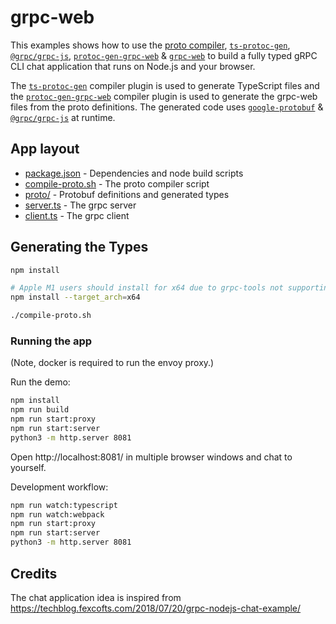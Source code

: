 # grpc-web

This examples shows how to use the [proto compiler](https://www.npmjs.com/package/grpc-tools), [`ts-protoc-gen`](https://www.npmjs.com/package/ts-protoc-gen), [`@grpc/grpc-js`](https://www.npmjs.com/package/@grpc/grpc-js), [`protoc-gen-grpc-web`](https://www.npmjs.com/package/protoc-gen-grpc-web) & [`grpc-web`](https://www.npmjs.com/package/grpc-web) to build a fully typed gRPC CLI chat application that runs on Node.js and your browser.

The [`ts-protoc-gen`](https://www.npmjs.com/package/ts-protoc-gen) compiler plugin is used to generate TypeScript files and the [`protoc-gen-grpc-web`](https://www.npmjs.com/package/protoc-gen-grpc-web) compiler plugin is used to generate the grpc-web files from the proto definitions. The generated code uses [`google-protobuf`](https://www.npmjs.com/package/google-protobuf) & [`@grpc/grpc-js`](https://www.npmjs.com/package/@grpc/grpc-js) at runtime.

## App layout

- [package.json](./package.json) - Dependencies and node build scripts
- [compile-proto.sh](./compile-proto.sh) - The proto compiler script
- [proto/](./proto/) - Protobuf definitions and generated types
- [server.ts](./server.ts) - The grpc server
- [client.ts](./client.ts) - The grpc client

## Generating the Types

```sh
npm install

# Apple M1 users should install for x64 due to grpc-tools not supporting arm64
npm install --target_arch=x64

./compile-proto.sh
```

### Running the app

(Note, docker is required to run the envoy proxy.)

Run the demo:

```bash
npm install
npm run build
npm run start:proxy
npm run start:server
python3 -m http.server 8081
```

Open http://localhost:8081/ in multiple browser windows and chat to yourself.

Development workflow:

```bash
npm run watch:typescript
npm run watch:webpack
npm run start:proxy
npm run start:server
python3 -m http.server 8081
```

## Credits

The chat application idea is inspired from https://techblog.fexcofts.com/2018/07/20/grpc-nodejs-chat-example/
